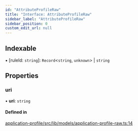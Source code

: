 ```yaml
---
id: "AttributeProfileRaw"
title: "Interface: AttributeProfileRaw"
sidebar_label: "AttributeProfileRaw"
sidebar_position: 0
custom_edit_url: null
---
```


## Indexable

▪ [ruleId: `string`]: `Record`<`string`, `unknown`\> \| `string`

## Properties

### uri

• **uri**: `string`

#### Defined in

[application-profile/src/lib/models/application-profile-raw.ts:14](https://github.com/cognizone/ng-cognizone/blob/0401c67/libs/application-profile/src/lib/models/application-profile-raw.ts#L14)
